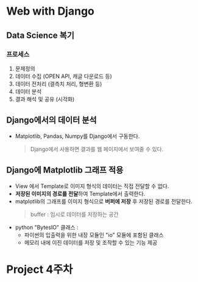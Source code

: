 # Web with Django
## Data Science 복기
### 프로세스
1. 문제정의
2. 데이터 수집 (OPEN API, 캐글 다운로드 등)
3. 데이터 전처리 (결측치 처리, 형변환 등)
4. 데이터 분석
5. 결과 해석 및 공유 (시각화)

## Django에서의 데이터 분석
- Matplotlib, Pandas, Numpy를 Django에서 구동한다.
  > Django에서 사용하면 결과를 웹 페이지에서 보여줄 수 있다.

## Django에 Matplotlib 그래프 적용
- View 에서 Template로 이미지 형식의 데이터는 직접 전달할 수 없다.
- **저장된 이미지의 경로를 전달**하여 Template에서 출력한다.
- matplotlib의 그래프를 이미지 형식으로 **버퍼에 저장** 후 저장된 경로를 전달한다.
  > buffer : 임시로 데이터를 저장하는 공간
- python "BytesIO" 클래스 :
  - 파이썬의 입출력을 위한 내장 모듈인 "io" 모듈에 포함된 클래스
  - 메모리 내에 이진 데이터를 저장 및 조작할 수 있는 기능 제공

# Project 4주차
